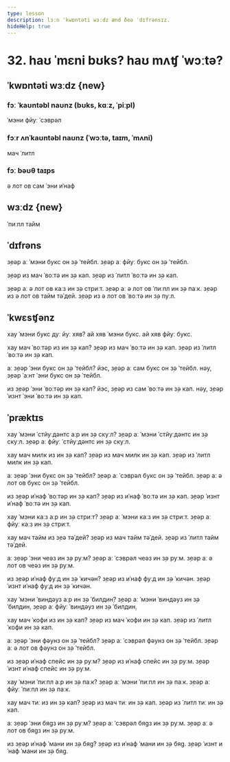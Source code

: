 ```yaml
---
type: lesson
description: lɜːn ˈkwɒntəti wɜːdz ænd ðeə ˈdɪfrənsɪz.
hideHelp: true
---
```


# 32. haʊ ˈmɛni bʊks? haʊ mʌʧ ˈwɔːtə?

## ˈkwɒntəti wɜːdz {new}

### fɔː ˈkaʊntəbl naʊnz (bʊks, kɑːz, ˈpiːpl)

ˈмэни
фйуː
ˈсэврəл

### fɔːr ʌnˈkaʊntəbl naʊnz (ˈwɔːtə, taɪm, ˈmʌni)

мач
ˈлитл

### fɔː bəʊθ taɪps

ə лот ов
сам
ˈэни
иˈнаф

## wɜːdz {new}

ˈпиːпл
тайм

## ˈdɪfrəns

з̣еəр аː ˈмэни букс он з̣ə ˈтейбл.
з̣еəр аː фйуː букс он з̣ə ˈтейбл.

з̣еəр из мач ˈвоːтə ин з̣ə кап.
з̣еəр из ˈлитл ˈвоːтə ин з̣ə кап.

з̣еəр аː ə лот ов каːз ин з̣ə стриːт.
з̣еəр аː ə лот ов ˈпиːпл ин з̣ə паːк.
з̣еəр из ə лот ов тайм тəˈдей.
з̣еəр из ə лот ов ˈвоːтə ин з̣ə пуːл.

## ˈkwɛsʧənz

хау ˈмэни букс дуː йуː хяв?
ай хяв ˈмэни букс.
ай хяв фйуː букс.

хау мач ˈвоːтəр из ин з̣ə кап?
з̣еəр из мач ˈвоːтə ин з̣ə кап.
з̣еəр из ˈлитл ˈвоːтə ин з̣ə кап.

аː з̣еəр ˈэни букс он з̣ə ˈтейбл?
йэс, з̣еəр аː сам букс он з̣ə ˈтейбл.
нəу, з̣еəр ˈаːнт ˈэни букс он з̣ə ˈтейбл.

из з̣еəр ˈэни ˈвоːтəр ин з̣ə кап?
йэс, з̣еəр из сам ˈвоːтə ин з̣ə кап.
нəу, з̣еəр ˈизнт ˈэни ˈвоːтə ин з̣ə кап.

## ˈpræktɪs

хау ˈмэни ˈстйуːдəнтс аːр ин з̣ə скуːл?
з̣еəр аː ˈмэни ˈстйуːдəнтс ин з̣ə скуːл.
з̣еəр аː фйуː ˈстйуːдəнтс ин з̣ə скуːл.

хау мач милк из ин з̣ə кап?
з̣еəр из мач милк ин з̣ə кап.
з̣еəр из ˈлитл милк ин з̣ə кап.

аː з̣еəр ˈэни букс он з̣ə ˈтейбл?
з̣еəр аː ˈсэврəл букс он з̣ə ˈтейбл.
з̣еəр аː ə лот ов букс он з̣ə ˈтейбл.

из з̣еəр иˈнаф ˈвоːтəр ин з̣ə кап?
з̣еəр из иˈнаф ˈвоːтə ин з̣ə кап.
з̣еəр ˈизнт иˈнаф ˈвоːтə ин з̣ə кап.

хау ˈмэни каːз аːр ин з̣ə стриːт?
з̣еəр аː ˈмэни каːз ин з̣ə стриːт.
з̣еəр аː фйуː каːз ин з̣ə стриːт.

хау мач тайм из з̣еə тəˈдей?
з̣еəр из мач тайм тəˈдей.
з̣еəр из ˈлитл тайм тəˈдей.

аː з̣еəр ˈэни чеəз ин з̣ə руːм?
з̣еəр аː ˈсэврəл чеəз ин з̣ə руːм.
з̣еəр аː ə лот ов чеəз ин з̣ə руːм.

из з̣еəр иˈнаф фуːд ин з̣ə ˈкичəн?
з̣еəр из иˈнаф фуːд ин з̣ə ˈкичəн.
з̣еəр ˈизнт иˈнаф фуːд ин з̣ə ˈкичəн.

хау ˈмэни ˈвиндəуз аːр ин з̣ə ˈбилдин̣?
з̣еəр аː ˈмэни ˈвиндəуз ин з̣ə ˈбилдин̣.
з̣еəр аː фйуː ˈвиндəуз ин з̣ə ˈбилдин̣.

хау мач ˈкофи из ин з̣ə кап?
з̣еəр из мач ˈкофи ин з̣ə кап.
з̣еəр из ˈлитл ˈкофи ин з̣ə кап.

аː з̣еəр ˈэни фəунз он з̣ə ˈтейбл?
з̣еəр аː ˈсэврəл фəунз он з̣ə ˈтейбл.
з̣еəр аː ə лот ов фəунз он з̣ə ˈтейбл.

из з̣еəр иˈнаф спейс ин з̣ə руːм?
з̣еəр из иˈнаф спейс ин з̣ə руːм.
з̣еəр ˈизнт иˈнаф спейс ин з̣ə руːм.

хау ˈмэни ˈпиːпл аːр ин з̣ə паːк?
з̣еəр аː ˈмэни ˈпиːпл ин з̣ə паːк.
з̣еəр аː фйуː ˈпиːпл ин з̣ə паːк.

хау мач тиː из ин з̣ə кап?
з̣еəр из мач тиː ин з̣ə кап.
з̣еəр из ˈлитл тиː ин з̣ə кап.

аː з̣еəр ˈэни бяgз ин з̣ə руːм?
з̣еəр аː ˈсэврəл бяgз ин з̣ə руːм.
з̣еəр аː ə лот ов бяgз ин з̣ə руːм.

из з̣еəр иˈнаф ˈмани ин з̣ə бяg?
з̣еəр из иˈнаф ˈмани ин з̣ə бяg.
з̣еəр ˈизнт иˈнаф ˈмани ин з̣ə бяg.
